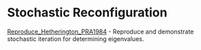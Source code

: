
# Stochastic Reconfiguration


[Reproduce_Hetherington_PRA1984](Reproduce_Hetherington_PRA1984.ipynb) - Reproduce and demonstrate stochastic iteration for determining eigenvalues.
